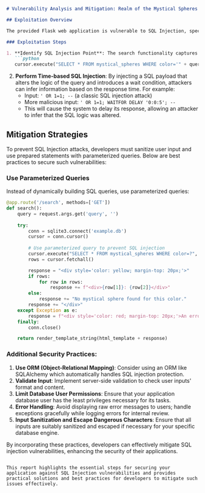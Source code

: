 ```markdown
# Vulnerability Analysis and Mitigation: Realm of the Mystical Spheres

## Exploitation Overview

The provided Flask web application is vulnerable to SQL Injection, specifically a **Time-based Blind SQL Injection**. This vulnerability arises because user input (`query`) is directly concatenated into an SQL statement without any sanitization or parameterization.

### Exploitation Steps

1. **Identify SQL Injection Point**: The search functionality captures user input (`query`), directly using it in the SQL query: 
   ```python
   cursor.execute("SELECT * FROM mystical_spheres WHERE color='" + query + "'")
   ```
2. **Perform Time-based SQL Injection**: By injecting a SQL payload that alters the logic of the query and introduces a wait condition, attackers can infer information based on the response time. For example:
   - Input: `' OR 1=1; --` (a classic SQL injection attack)
   - More malicious input: `' OR 1=1; WAITFOR DELAY '0:0:5'; --`
   - This will cause the system to delay its response, allowing an attacker to infer that the SQL logic was altered.

## Mitigation Strategies

To prevent SQL Injection attacks, developers must sanitize user input and use prepared statements with parameterized queries. Below are best practices to secure such vulnerabilities:

### Use Parameterized Queries

Instead of dynamically building SQL queries, use parameterized queries:

```python
@app.route('/search', methods=['GET'])
def search():
    query = request.args.get('query', '')
    
    try:
        conn = sqlite3.connect('example.db')
        cursor = conn.cursor()
        
        # Use parameterized query to prevent SQL injection
        cursor.execute("SELECT * FROM mystical_spheres WHERE color=?", (query,))
        rows = cursor.fetchall()

        response = "<div style='color: yellow; margin-top: 20px;'>"
        if rows:
            for row in rows:
                response += f"<div>{row[1]}: {row[2]}</div>"
        else:
            response += "No mystical sphere found for this color."
        response += "</div>"
    except Exception as e:
        response = f"<div style='color: red; margin-top: 20px;'>An error has occurred: {str(e)}</div>"
    finally:
        conn.close()

    return render_template_string(html_template + response)
```

### Additional Security Practices:

1. **Use ORM (Object-Relational Mapping)**: Consider using an ORM like SQLAlchemy which automatically handles SQL injection protection.
2. **Validate Input**: Implement server-side validation to check user inputs' format and content.
3. **Limit Database User Permissions**: Ensure that your application database user has the least privileges necessary for its tasks.
4. **Error Handling**: Avoid displaying raw error messages to users; handle exceptions gracefully while logging errors for internal review.
5. **Input Sanitization and Escape Dangerous Characters**: Ensure that all inputs are suitably sanitized and escaped if necessary for your specific database engine.

By incorporating these practices, developers can effectively mitigate SQL injection vulnerabilities, enhancing the security of their applications.
```

This report highlights the essential steps for securing your application against SQL Injection vulnerabilities and provides practical solutions and best practices for developers to mitigate such issues effectively.